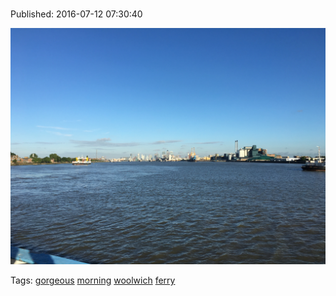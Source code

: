 
# 

Published: 2016-07-12 07:30:40

![](147279913707-0.jpg)

Tags: [gorgeous](tag-gorgeous.md) [morning](tag-morning.md) [woolwich](tag-woolwich.md) [ferry](tag-ferry.md)
